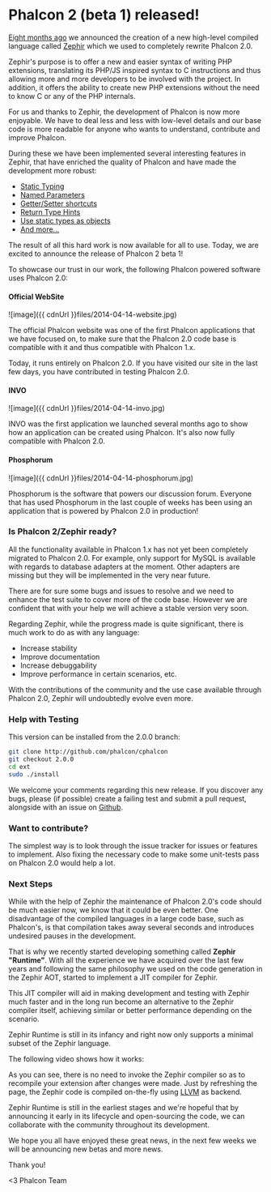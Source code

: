 Phalcon 2 (beta 1) released!
============================

[Eight months ago](https://blog.phalconphp.com/post/phalcon-2-0-the-future) we announced the creation of a new high-level compiled language called [Zephir](http://www.zephir-lang.com) which we used to completely rewrite Phalcon 2.0.

Zephir's purpose is to offer a new and easier syntax of writing PHP extensions, translating its PHP/JS inspired syntax to C instructions and thus allowing more and more developers to be involved with the project. In addition, it offers the ability to create new PHP extensions without the need to know C or any of the PHP internals.

For us and thanks to Zephir, the development of Phalcon is now more enjoyable. We have to deal less and less with low-level details and our base code is more readable for anyone who wants to understand, contribute and improve Phalcon.

During these we have been implemented several interesting features in Zephir, that have enriched the quality of Phalcon and have made the development more robust:

- [Static Typing](http://zephir-lang.com/types.html#static-types)
- [Named Parameters](http://blog.zephir-lang.com/post/76596064349/whats-new-in-zephir-v)
- [Getter/Setter shortcuts](http://zephir-lang.com/oop.html#getter-setter-shortcuts)
- [Return Type Hints](http://zephir-lang.com/oop.html#return-type-hints)
- [Use static types as objects](http://zephir-lang.com/builtin-methods.html)
- [And more...](http://zephir-lang.com/index.html)

The result of all this hard work is now available for all to use. Today, we are excited to announce the release of Phalcon 2 beta 1!

To showcase our trust in our work, the following Phalcon powered software uses Phalcon 2.0:

#### Official WebSite

![image]({{ cdnUrl }}files/2014-04-14-website.jpg)

The official Phalcon website was one of the first Phalcon applications that we have focused on, to make sure that the Phalcon 2.0 code base is compatible with it and thus compatible with Phalcon 1.x.

Today, it runs entirely on Phalcon 2.0. If you have visited our site in the last few days, you have contributed in testing Phalcon 2.0.

#### INVO

![image]({{ cdnUrl }}files/2014-04-14-invo.jpg)

INVO was the first application we launched several months ago to show how an application can be created using Phalcon. It's also now fully compatible with Phalcon 2.0.

#### Phosphorum

![image]({{ cdnUrl }}files/2014-04-14-phosphorum.jpg)

Phosphorum is the software that powers our discussion forum. Everyone that has used Phosphorum in the last couple of weeks has been using an application that is powered by Phalcon 2.0 in production!

### Is Phalcon 2/Zephir ready?

All the functionality available in Phalcon 1.x has not yet been completely migrated to Phalcon 2.0. For example, only support for MySQL is available with regards to database adapters at the moment. Other adapters are missing but they will be implemented in the very near future.

There are for sure some bugs and issues to resolve and we need to enhance the test suite to cover more of the code base. However we are confident that with your help we will achieve a stable version very soon.

Regarding Zephir, while the progress made is quite significant, there is much work to do as with any language:

- Increase stability
- Improve documentation
- Increase debuggability
- Improve performance in certain scenarios, etc.

With the contributions of the community and the use case available through Phalcon 2.0, Zephir will undoubtedly evolve even more.

### Help with Testing

This version can be installed from the 2.0.0 branch:

```sh
git clone http://github.com/phalcon/cphalcon
git checkout 2.0.0
cd ext
sudo ./install
```

We welcome your comments regarding this new release. If you discover any bugs, please (if possible) create a failing test and submit a pull request, alongside with an issue on [Github](http://github.com/phalcon/cphalcon).

### Want to contribute?

The simplest way is to look through the issue tracker for issues or features to implement. Also fixing the necessary code to make some unit-tests pass on Phalcon 2.0 would help a lot.

### Next Steps

While with the help of Zephir the maintenance of Phalcon 2.0's code should be much easier now, we know that it could be even better. One disadvantage of the compiled languages in a large code base, such as Phalcon's, is that compilation takes away several seconds and introduces undesired pauses in the development.

That is why we recently started developing something called **Zephir "Runtime"**. With all the experience we have acquired over the last few years and following the same philosophy we used on the code generation in the Zephir AOT, started to implement a JIT compiler for Zephir.

This JIT compiler will aid in making development and testing with Zephir much faster and in the long run become an alternative to the Zephir compiler itself, achieving similar or better performance depending on the scenario.

Zephir Runtime is still in its infancy and right now only supports a minimal subset of the Zephir language.

The following video shows how it works:

As you can see, there is no need to invoke the Zephir compiler so as to recompile your extension after changes were made. Just by refreshing the page, the Zephir code is compiled on-the-fly using [LLVM](http://llvm.org/) as backend.

Zephir Runtime is still in the earliest stages and we're hopeful that by announcing it early in its lifecycle and open-sourcing the code, we can collaborate with the community throughout its development.

We hope you all have enjoyed these great news, in the next few weeks we will be announcing new betas and more news.

Thank you!


<3 Phalcon Team
